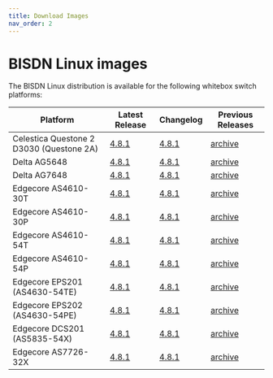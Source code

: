 ```yaml
---
title: Download Images
nav_order: 2
---
```


# BISDN Linux images

The BISDN Linux distribution is available for the following whitebox switch platforms:


| Platform                                 | Latest Release | Changelog | Previous Releases |
|------------------------------------------|----------------|---------------|-------------------|
| Celestica Questone 2 D3030 (Questone 2A) | [4.8.1](http://repo.bisdn.de.s3-eu-central-1.amazonaws.com/pub/onie/cel-questone-2a/onie-bisdn-cel-questone-2a-v4.8.1.bin) | [4.8.1](http://repo.bisdn.de.s3-eu-central-1.amazonaws.com/pub/onie/cel-questone-2a/onie-bisdn-cel-questone-2a-v4.8.1-changelog.txt) | [archive](http://repo.bisdn.de/pub/onie/cel-questone-2a/) |
| Delta AG5648                             | [4.8.1](http://repo.bisdn.de.s3-eu-central-1.amazonaws.com/pub/onie/agema-ag5648/onie-bisdn-agema-ag5648-v4.8.1.bin) | [4.8.1](http://repo.bisdn.de.s3-eu-central-1.amazonaws.com/pub/onie/agema-ag5648/onie-bisdn-agema-ag5648-v4.8.1-changelog.txt) | [archive](http://repo.bisdn.de/pub/onie/agema-ag5648/) |
| Delta AG7648                             | [4.8.1](http://repo.bisdn.de.s3-eu-central-1.amazonaws.com/pub/onie/agema-ag7648/onie-bisdn-agema-ag7648-v4.8.1.bin) | [4.8.1](http://repo.bisdn.de.s3-eu-central-1.amazonaws.com/pub/onie/agema-ag7648/onie-bisdn-agema-ag7648-v4.8.1-changelog.txt) | [archive](http://repo.bisdn.de/pub/onie/agema-ag7648/) |
| Edgecore AS4610-30T                      | [4.8.1](http://repo.bisdn.de.s3-eu-central-1.amazonaws.com/pub/onie/accton-as4610/onie-bisdn-accton-as4610-v4.8.1.bin) | [4.8.1](http://repo.bisdn.de.s3-eu-central-1.amazonaws.com/pub/onie/accton-as4610/onie-bisdn-accton-as4610-v4.8.1-changelog.txt) | [archive](http://repo.bisdn.de/pub/onie/accton-as4610/) |
| Edgecore AS4610-30P                      | [4.8.1](http://repo.bisdn.de.s3-eu-central-1.amazonaws.com/pub/onie/accton-as4610/onie-bisdn-accton-as4610-v4.8.1.bin) | [4.8.1](http://repo.bisdn.de.s3-eu-central-1.amazonaws.com/pub/onie/accton-as4610/onie-bisdn-accton-as4610-v4.8.1-changelog.txt) | [archive](http://repo.bisdn.de/pub/onie/accton-as4610/) |
| Edgecore AS4610-54T                      | [4.8.1](http://repo.bisdn.de.s3-eu-central-1.amazonaws.com/pub/onie/accton-as4610/onie-bisdn-accton-as4610-v4.8.1.bin) | [4.8.1](http://repo.bisdn.de.s3-eu-central-1.amazonaws.com/pub/onie/accton-as4610/onie-bisdn-accton-as4610-v4.8.1-changelog.txt) | [archive](http://repo.bisdn.de/pub/onie/accton-as4610/) |
| Edgecore AS4610-54P                      | [4.8.1](http://repo.bisdn.de.s3-eu-central-1.amazonaws.com/pub/onie/accton-as4610/onie-bisdn-accton-as4610-v4.8.1.bin) | [4.8.1](http://repo.bisdn.de.s3-eu-central-1.amazonaws.com/pub/onie/accton-as4610/onie-bisdn-accton-as4610-v4.8.1-changelog.txt) | [archive](http://repo.bisdn.de/pub/onie/accton-as4610/) |
| Edgecore EPS201 (AS4630-54TE)            | [4.8.1](http://repo.bisdn.de.s3-eu-central-1.amazonaws.com/pub/onie/accton-as4630-54pe/onie-bisdn-accton-as4630-54pe-v4.8.1.bin) | [4.8.1](http://repo.bisdn.de.s3-eu-central-1.amazonaws.com/pub/onie/accton-as4630-54pe/onie-bisdn-accton-as4630-54pe-v4.8.1-changelog.txt) | [archive](http://repo.bisdn.de/pub/onie/accton-as4630-54pe/) |
| Edgecore EPS202 (AS4630-54PE)            | [4.8.1](http://repo.bisdn.de.s3-eu-central-1.amazonaws.com/pub/onie/accton-as4630-54pe/onie-bisdn-accton-as4630-54pe-v4.8.1.bin) | [4.8.1](http://repo.bisdn.de.s3-eu-central-1.amazonaws.com/pub/onie/accton-as4630-54pe/onie-bisdn-accton-as4630-54pe-v4.8.1-changelog.txt) | [archive](http://repo.bisdn.de/pub/onie/accton-as4630-54pe/) |
| Edgecore DCS201 (AS5835-54X)             | [4.8.1](http://repo.bisdn.de.s3-eu-central-1.amazonaws.com/pub/onie/accton-as5835-54x/onie-bisdn-accton-as5835-54x-v4.8.1.bin) | [4.8.1](http://repo.bisdn.de.s3-eu-central-1.amazonaws.com/pub/onie/accton-as5835-54x/onie-bisdn-accton-as5835-54x-v4.8.1-changelog.txt) | [archive](http://repo.bisdn.de/pub/onie/accton-as5835-54x/) |
| Edgecore AS7726-32X                      | [4.8.1](http://repo.bisdn.de.s3-eu-central-1.amazonaws.com/pub/onie/accton-as7726-32x/onie-bisdn-accton-as7726-32x-v4.8.1.bin) | [4.8.1](http://repo.bisdn.de.s3-eu-central-1.amazonaws.com/pub/onie/accton-as7726-32x/onie-bisdn-accton-as7726-32x-v4.8.1-changelog.txt) | [archive](http://repo.bisdn.de/pub/onie/accton-as7726-32x/) |
